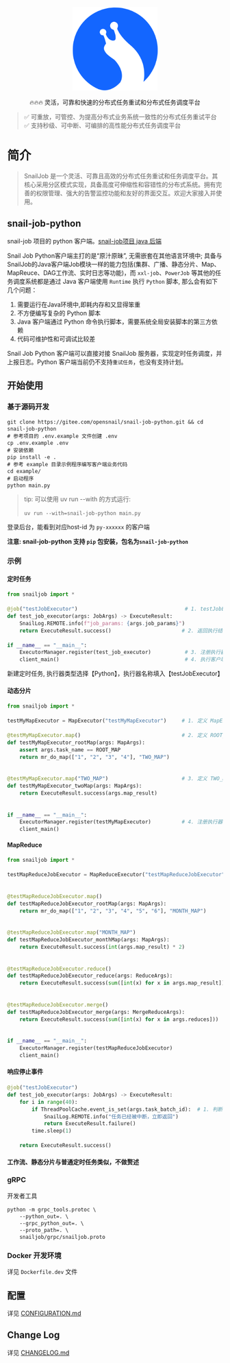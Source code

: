 <p align="center">
  <a href="https://snailjob.opensnail.com">
   <img alt="snail-job-Logo" src="doc/images/favicon.svg" width="200px">
  </a>
</p>

<p align="center">
    🔥🔥🔥 灵活，可靠和快速的分布式任务重试和分布式任务调度平台 <br/>
</p>

<p align="center">

> ✅️ 可重放，可管控、为提高分布式业务系统一致性的分布式任务重试平台 <br/>
> ✅️ 支持秒级、可中断、可编排的高性能分布式任务调度平台
</p>

# 简介

> SnailJob 是一个灵活、可靠且高效的分布式任务重试和任务调度平台。其核心采用分区模式实现，具备高度可伸缩性和容错性的分布式系统。拥有完善的权限管理、强大的告警监控功能和友好的界面交互。欢迎大家接入并使用。

## snail-job-python

snail-job 项目的 python 客户端。[snail-job项目 java 后端](https://gitee.com/aizuda/snail-job)

Snail Job Python客户端主打的是“原汁原昧”, 无需嵌套在其他语言环境中; 具备与SnailJob的Java客户端Job模块一样的能力包括(集群、广播、静态分片、Map、MapReuce、DAG工作流、实时日志等功能)，而 `xxl-job`、`PowerJob` 等其他的任务调度系统都是通过 Java 客户端使用 `Runtime` 执行 `Python` 脚本, 那么会有如下几个问题：

1. 需要运行在Java环境中,即耗内存和又显得笨重
2. 不方便编写复杂的 Python 脚本
3. Java 客户端通过 Python 命令执行脚本，需要系统全局安装脚本的第三方依赖
4. 代码可维护性和可调试比较差

Snail Job Python 客户端可以直接对接 SnailJob 服务器，实现定时任务调度，并上报日志。Python 客户端当前仍不支持`重试任务`，也没有支持计划。

## 开始使用

### 基于源码开发

```shell
git clone https://gitee.com/opensnail/snail-job-python.git && cd snail-job-python
# 参考项目的 .env.example 文件创建 .env
cp .env.example .env
# 安装依赖
pip install -e .
# 参考 example 目录示例程序编写客户端业务代码
cd example/
# 启动程序
python main.py
```

> tip: 可以使用 uv run --with 的方式运行:
>
> `uv run --with=snail-job-python main.py`

登录后台，能看到对应host-id 为 `py-xxxxxx` 的客户端

**注意: snail-job-python 支持 `pip` 包安装，包名为`snail-job-python`**

### 示例

#### 定时任务

```python
from snailjob import *

@job("testJobExecutor")                                   # 1. testJobExecutor 为执行器名称
def test_job_executor(args: JobArgs) -> ExecuteResult:
    SnailLog.REMOTE.info(f"job_params: {args.job_params}")
    return ExecuteResult.success()                       # 2. 返回执行结果

if __name__ == "__main__":
    ExecutorManager.register(test_job_executor)           # 3. 注册执行器
    client_main()                                         # 4. 执行客户端主函数
```

新建定时任务, 执行器类型选择【Python】，执行器名称填入【testJobExecutor】

#### 动态分片

```python
from snailjob import *

testMyMapExecutor = MapExecutor("testMyMapExecutor")     # 1. 定义 MapExecutor 变量

@testMyMapExecutor.map()                                 # 2. 定义 ROOT_MAP 阶段任务
def testMyMapExecutor_rootMap(args: MapArgs):
    assert args.task_name == ROOT_MAP
    return mr_do_map(["1", "2", "3", "4"], "TWO_MAP")


@testMyMapExecutor.map("TWO_MAP")                        # 3. 定义 TWO_MAP 阶段任务
def testMyMapExecutor_twoMap(args: MapArgs):
    return ExecuteResult.success(args.map_result)


if __name__ == "__main__":
    ExecutorManager.register(testMyMapExecutor)          # 4. 注册执行器
    client_main()     
```

#### MapReduce

```python
from snailjob import *

testMapReduceJobExecutor = MapReduceExecutor("testMapReduceJobExecutor")  # 1. 定义 MapReduceExecutor 变量


@testMapReduceJobExecutor.map()                                           # 2. 定义 ROOT_MAP 阶段任务
def testMapReduceJobExecutor_rootMap(args: MapArgs):
    return mr_do_map(["1", "2", "3", "4", "5", "6"], "MONTH_MAP")         # 3. 上报分片信息


@testMapReduceJobExecutor.map("MONTH_MAP")                                # 4. 定义 ROOT_MAP 阶段任务
def testMapReduceJobExecutor_monthMap(args: MapArgs):
    return ExecuteResult.success(int(args.map_result) * 2)


@testMapReduceJobExecutor.reduce()                                        # 5. 定义 reduce 阶段任务
def testMapReduceJobExecutor_reduce(args: ReduceArgs):
    return ExecuteResult.success(sum([int(x) for x in args.map_result]))


@testMapReduceJobExecutor.merge()                                         # 6. 定义 merge 阶段任务
def testMapReduceJobExecutor_merge(args: MergeReduceArgs):
    return ExecuteResult.success(sum([int(x) for x in args.reduces]))


if __name__ == "__main__":
    ExecutorManager.register(testMapReduceJobExecutor)                    # 7. 注册执行器
    client_main()   
```

#### 响应停止事件

```python
@job("testJobExecutor")
def test_job_executor(args: JobArgs) -> ExecuteResult:
    for i in range(40):
        if ThreadPoolCache.event_is_set(args.task_batch_id):  # 1. 判断当前任务批次是否被终止
            SnailLog.REMOTE.info("任务已经被中断，立即返回")
            return ExecuteResult.failure()
        time.sleep(1)

    return ExecuteResult.success()
```

#### 工作流、静态分片与普通定时任务类似，不做赘述

### gRPC

开发者工具

```shell
python -m grpc_tools.protoc \
    --python_out=. \
    --grpc_python_out=. \
    --proto_path=. \
    snailjob/grpc/snailjob.proto
```

### Docker 开发环境

详见 `Dockerfile.dev` 文件

## 配置

详见 [CONFIGURATION.md](CONFIGURATION.md)

## Change Log

详见 [CHANGELOG.md](CHANGELOG.md)
